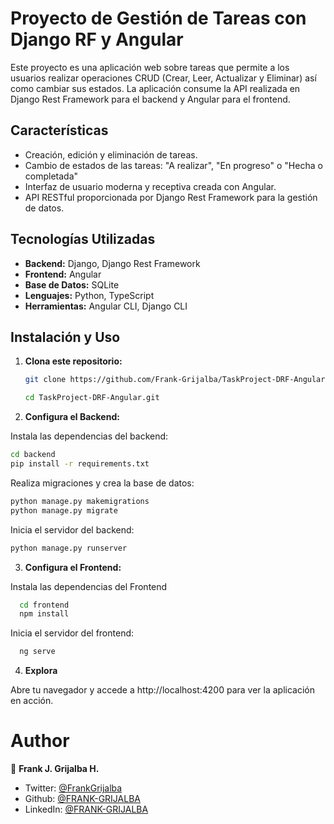 # Proyecto de Gestión de Tareas con Django RF y Angular

Este proyecto es una aplicación web sobre tareas que permite a los usuarios realizar operaciones CRUD (Crear, Leer, Actualizar y Eliminar) así como cambiar sus estados. La aplicación consume la API realizada en Django Rest Framework para el backend y Angular para el frontend.

## Características

- Creación, edición y eliminación de tareas.
- Cambio de estados de las tareas: "A realizar", "En progreso" o "Hecha o completada"
- Interfaz de usuario moderna y receptiva creada con Angular.
- API RESTful proporcionada por Django Rest Framework para la gestión de datos.

## Tecnologías Utilizadas

- **Backend:** Django, Django Rest Framework
- **Frontend:** Angular
- **Base de Datos:** SQLite
- **Lenguajes:** Python, TypeScript
- **Herramientas:** Angular CLI, Django CLI

## Instalación y Uso

1. **Clona este repositorio:**

   ```bash
   git clone https://github.com/Frank-Grijalba/TaskProject-DRF-Angular.git

   cd TaskProject-DRF-Angular.git
   ```

2. **Configura el Backend:**

Instala las dependencias del backend:

  ```bash
  cd backend
  pip install -r requirements.txt
  ```
Realiza migraciones y crea la base de datos:

  ```bash
  python manage.py makemigrations
  python manage.py migrate
  ```

Inicia el servidor del backend:

```bash
python manage.py runserver
```

3. **Configura el Frontend:**

Instala las dependencias del Frontend

```bash
  cd frontend
  npm install
```

Inicia el servidor del frontend:

```bash
  ng serve
```

4. **Explora**

Abre tu navegador y accede a http://localhost:4200 para ver la aplicación en acción.

# Author

👤 **Frank J. Grijalba H.**

- Twitter: [@FrankGrijalba](https://twitter.com/FrankGrijalba)
- Github: [@FRANK-GRIJALBA](https://github.com/FRANK-GRIJALBA)
- LinkedIn: [@FRANK-GRIJALBA](https://www.linkedin.com/in/frank-grijalba)
